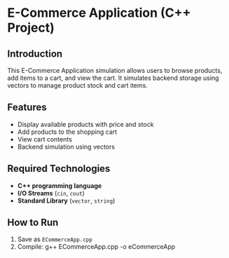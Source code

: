 # E-Commerce Application (C++ Project)

## Introduction
This E-Commerce Application simulation allows users to browse products, add items to a cart, and view the cart. It simulates backend storage using vectors to manage product stock and cart items.  

## Features
- Display available products with price and stock  
- Add products to the shopping cart  
- View cart contents  
- Backend simulation using vectors  

## Required Technologies
- **C++ programming language**  
- **I/O Streams** (`cin`, `cout`)  
- **Standard Library** (`vector`, `string`)  

## How to Run
1. Save as `ECommerceApp.cpp`  
2. Compile:  g++ ECommerceApp.cpp -o eCommerceApp
